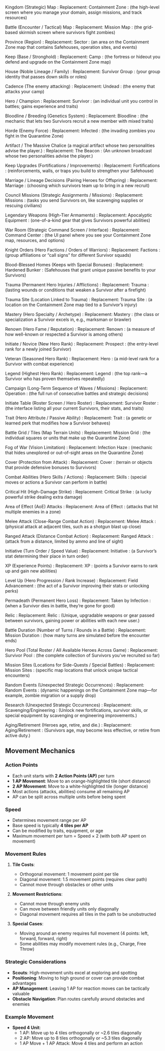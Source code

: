 Kingdom (Strategic) Map
: Replacement: Containment Zone
: (the high-level screen where you manage your domain, assign missions, and track resources)

Battle (Encounter / Tactical) Map
: Replacement: Mission Map
: (the grid-based skirmish screen where survivors fight zombies)

Province (Region)
: Replacement: Sector
: (an area on the Containment Zone map that contains Safehouses, operation sites, and events)

Keep (Base / Stronghold)
: Replacement: Camp
: (the fortress or hideout you defend and upgrade on the Containment Zone map)

House (Noble Lineage / Family)
: Replacement: Survivor Group
: (your group identity that passes down skills or roles)

Cadence (The enemy attacking)
: Replacement: Undead
: (the enemy that attacks your camp)

Hero / Champion
: Replacement: Survivor
: (an individual unit you control in battles; gains experience and traits)

Bloodline / Breeding (Genetics System)
: Replacement: Bloodline
: (the mechanic that lets two Survivors recruit a new member with mixed traits)

Horde (Enemy Force)
: Replacement: Infected
: (the invading zombies you fight in the Quarantine Zone)

Artifact / The Massive Chalice (a magical artifact whose two personalities advise the player.)
: Replacement: The Beacon
: (An unknown broadcast whose two personalities advise the player.)

Keep Upgrades (Fortifications / Improvements)
: Replacement: Fortifications
: (reinforcements, walls, or traps you build to strengthen your Safehouse)

Marriage / Lineage Decisions (Pairing Heroes for Offspring)
: Replacement: Marriage
: (choosing which survivors team up to bring in a new recruit)

Council Missions (Strategic Assignments / Missions)
: Replacement: Missions
: (tasks you send Survivors on, like scavenging supplies or rescuing civilians)

Legendary Weapons (High-Tier Armaments)
: Replacement: Apocalyptic Equipment
: (one-of-a-kind gear that gives Survivors powerful abilities)

War Room (Strategic Command Screen / Interface)
: Replacement: Command Center
: (the UI panel where you see your Containment Zone map, resources, and options)

Knight Orders (Hero Factions / Orders of Warriors)
: Replacement: Factions
: (group affiliations or “call signs” for different Survivor squads)

Blood-Blessed Homes (Keeps with Special Bonuses)
: Replacement: Hardened Bunker
: (Safehouses that grant unique passive benefits to your Survivors)

Trauma (Permanent Hero Injuries / Afflictions)
: Replacement: Trauma
: (lasting wounds or conditions that weaken a Survivor after a firefight)

Trauma Site (Location Linked to Trauma)
: Replacement: Trauma Site
: (a location on the Containment Zone map tied to a Survivor’s injury)

Mastery (Hero Specialty / Archetype)
: Replacement: Mastery
: (the class or specialization a Survivor excels in, e.g., marksman or brawler)

Renown (Hero Fame / Reputation)
: Replacement: Renown
: (a measure of how well-known or respected a Survivor is among others)

Initiate / Novice (New Hero Rank)
: Replacement: Prospect
: (the entry-level rank for a newly joined Survivor)

Veteran (Seasoned Hero Rank)
: Replacement: Hero
: (a mid-level rank for a Survivor with combat experience)

Legend (Highest Hero Rank)
: Replacement: Legend
: (the top rank—a Survivor who has proven themselves repeatedly)

Campaign (Long-Term Sequence of Waves / Missions)
: Replacement: Operation
: (the full run of consecutive battles and strategic decisions)

Initiate Table (Roster Screen / Hero Roster)
: Replacement: Survivor Roster
: (the interface listing all your current Survivors, their stats, and traits)

Trait (Hero Attribute / Passive Ability)
: Replacement: Trait
: (a genetic or learned perk that modifies how a Survivor behaves)

Battle Grid / Tiles (Map Terrain Units)
: Replacement: Mission Grid
: (the individual squares or units that make up the Quarantine Zone)

Fog of War (Vision Limitation)
: Replacement: Infection Haze
: (mechanic that hides unexplored or out-of-sight areas on the Quarantine Zone)

Cover (Protection from Attack)
: Replacement: Cover
: (terrain or objects that provide defensive bonuses to Survivors)

Combat Abilities (Hero Skills / Actions)
: Replacement: Skills
: (special moves or actions a Survivor can perform in battle)

Critical Hit (High-Damage Strike)
: Replacement: Critical Strike
: (a lucky powerful strike dealing extra damage)

Area of Effect (AoE) Attacks
: Replacement: Area of Effect
: (attacks that hit multiple enemies in a zone)

Melee Attack (Close-Range Combat Action)
: Replacement: Melee Attack
: (physical attack at adjacent tiles, such as a shotgun blast up close)

Ranged Attack (Distance Combat Action)
: Replacement: Ranged Attack
: (attack from a distance, limited by ammo and line of sight)

Initiative (Turn Order / Speed Value)
: Replacement: Initiative
: (a Survivor’s stat determining their place in turn order)

XP (Experience Points)
: Replacement: XP
: (points a Survivor earns to rank up and gain new abilities)

Level Up (Hero Progression / Rank Increase)
: Replacement: Field Advancement
: (the act of a Survivor improving their stats or unlocking perks)

Permadeath (Permanent Hero Loss)
: Replacement: Taken by Infection
: (when a Survivor dies in battle, they’re gone for good)

Relic
: Replacement: Relic
: (Unique, upgradable weapons or gear passed between survivors, gaining power or abilities with each new user.)

Battle Duration (Number of Turns / Rounds in a Battle)
: Replacement: Mission Duration
: (how many turns are simulated before the encounter ends)

Hero Pool (Total Roster / All Available Heroes Across Game)
: Replacement: Survivor Pool
: (the complete collection of Survivors you’ve recruited so far)

Mission Sites (Locations for Side-Quests / Special Battles)
: Replacement: Mission Sites
: (specific map locations that unlock unique tactical encounters)

Random Events (Unexpected Strategic Occurrences)
: Replacement: Random Events
: (dynamic happenings on the Containment Zone map—for example, zombie migration or a supply drop)

Research (Unexpected Strategic Occurrences)
: Replacement: Scavenging/Engineering
: (Unlock new fortifications, survivor skills, or special equipment by scavenging or engineering improvements.)

Aging/Retirement (Heroes age, retire, and die.)
: Replacement: Aging/Retirement
: (Survivors age, may become less effective, or retire from active duty.)

## Movement Mechanics

### Action Points
- Each unit starts with **2 Action Points (AP)** per turn
- **1 AP Movement**: Move to an orange-highlighted tile (short distance)
- **2 AP Movement**: Move to a white-highlighted tile (longer distance)
- Most actions (attacks, abilities) consume all remaining AP
- AP can be split across multiple units before being spent

### Speed
- Determines movement range per AP
- Base speed is typically **4 tiles per AP**
- Can be modified by traits, equipment, or age
- Maximum movement per turn = Speed × 2 (with both AP spent on movement)

### Movement Rules
1. **Tile Costs**:
   - Orthogonal movement: 1 movement point per tile
   - Diagonal movement: 1.5 movement points (requires clear path)
   - Cannot move through obstacles or other units

2. **Movement Restrictions**:
   - Cannot move through enemy units
   - Can move between friendly units only diagonally
   - Diagonal movement requires all tiles in the path to be unobstructed

3. **Special Cases**:
   - Moving around an enemy requires full movement (4 points: left, forward, forward, right)
   - Some abilities may modify movement rules (e.g., Charge, Free Throw)

### Strategic Considerations
- **Scouts**: High-movement units excel at exploring and spotting
- **Positioning**: Moving to high ground or cover can provide combat advantages
- **AP Management**: Leaving 1 AP for reaction moves can be tactically valuable
- **Obstacle Navigation**: Plan routes carefully around obstacles and enemies

### Example Movement
- **Speed 4 Unit**:
  - 1 AP: Move up to 4 tiles orthogonally or ~2.6 tiles diagonally
  - 2 AP: Move up to 8 tiles orthogonally or ~5.3 tiles diagonally
  - 1 AP Move + 1 AP Attack: Move 4 tiles and perform an action